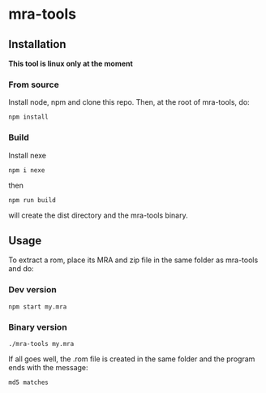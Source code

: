 # mra-tools

## Installation
**This tool is linux only at the moment**

### From source
Install node, npm and clone this repo. Then, at the root of mra-tools, do:

`npm install`

### Build
Install nexe

`npm i nexe`

then

`npm run build`

will create the dist directory and the mra-tools binary.

## Usage
To extract a rom, place its MRA and zip file in the same folder as mra-tools and do:

### Dev version
`npm start my.mra`

### Binary version
`./mra-tools my.mra`

If all goes well, the .rom file is created in the same folder and the program ends with the message:

`md5 matches`


